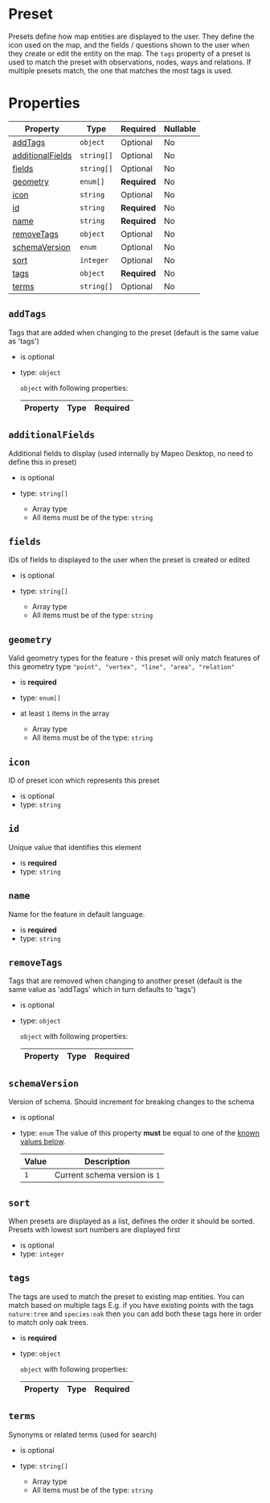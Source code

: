 # Preset

Presets define how map entities are displayed to the user. They define the icon used on the map, and the fields /
questions shown to the user when they create or edit the entity on the map. The `tags` property of a preset is used to
match the preset with observations, nodes, ways and relations. If multiple presets match, the one that matches the most
tags is used.

# Properties

| Property                              | Type       | Required     | Nullable |
| ------------------------------------- | ---------- | ------------ | -------- |
| [addTags](#addtags)                   | `object`   | Optional     | No       | Preset (this schema) |
| [additionalFields](#additionalfields) | `string[]` | Optional     | No       | Preset (this schema) |
| [fields](#fields)                     | `string[]` | Optional     | No       | Preset (this schema) |
| [geometry](#geometry)                 | `enum[]`   | **Required** | No       | Preset (this schema) |
| [icon](#icon)                         | `string`   | Optional     | No       | Preset (this schema) |
| [id](#id)                             | `string`   | **Required** | No       | Preset (this schema) |
| [name](#name)                         | `string`   | **Required** | No       | Preset (this schema) |
| [removeTags](#removetags)             | `object`   | Optional     | No       | Preset (this schema) |
| [schemaVersion](#schemaversion)       | `enum`     | Optional     | No       | Preset (this schema) |
| [sort](#sort)                         | `integer`  | Optional     | No       | Preset (this schema) |
| [tags](#tags)                         | `object`   | **Required** | No       | Preset (this schema) |
| [terms](#terms)                       | `string[]` | Optional     | No       | Preset (this schema) |

## `addTags`

Tags that are added when changing to the preset (default is the same value as 'tags')

- is optional
- type: `object`

  `object` with following properties:

  | Property | Type | Required |
  | -------- | ---- | -------- |


## `additionalFields`

Additional fields to display (used internally by Mapeo Desktop, no need to define this in preset)

- is optional
- type: `string[]`

  - Array type
  - All items must be of the type: `string`

## `fields`

IDs of fields to displayed to the user when the preset is created or edited

- is optional
- type: `string[]`

  - Array type
  - All items must be of the type: `string`

## `geometry`

Valid geometry types for the feature - this preset will only match features of this geometry type
`"point", "vertex", "line", "area", "relation"`

- is **required**
- type: `enum[]`
- at least `1` items in the array

  - Array type
  - All items must be of the type: `string`

## `icon`

ID of preset icon which represents this preset

- is optional
- type: `string`

## `id`

Unique value that identifies this element

- is **required**
- type: `string`

## `name`

Name for the feature in default language.

- is **required**
- type: `string`

## `removeTags`

Tags that are removed when changing to another preset (default is the same value as 'addTags' which in turn defaults to
'tags')

- is optional
- type: `object`

  `object` with following properties:

  | Property | Type | Required |
  | -------- | ---- | -------- |


## `schemaVersion`

Version of schema. Should increment for breaking changes to the schema

- is optional
- type: `enum` The value of this property **must** be equal to one of the
  [known values below](#schemaversion-known-values).

  | Value | Description                   |
  | ----- | ----------------------------- |
  | `1`   | Current schema version is `1` |

## `sort`

When presets are displayed as a list, defines the order it should be sorted. Presets with lowest sort numbers are
displayed first

- is optional
- type: `integer`

## `tags`

The tags are used to match the preset to existing map entities. You can match based on multiple tags E.g. if you have
existing points with the tags `nature:tree` and `species:oak` then you can add both these tags here in order to match
only oak trees.

- is **required**
- type: `object`

  `object` with following properties:

  | Property | Type | Required |
  | -------- | ---- | -------- |


## `terms`

Synonyms or related terms (used for search)

- is optional
- type: `string[]`

  - Array type
  - All items must be of the type: `string`
